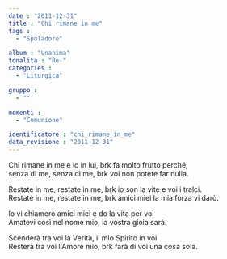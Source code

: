 ```yaml
---
date : "2011-12-31"
title : "Chi rimane in me"
tags : 
  - "Spoladore"

album : "Unanima"
tonalita : "Re-"
categories : 
  - "Liturgica"

gruppo : 
  - ""

momenti : 
  - "Comunione"

identificatore : "chi_rimane_in_me"
data_revisione : "2011-12-31"
---
```

  
  
  
Chi rimane in me e io in lui, brk fa molto frutto perché,  
senza di me, senza di me, brk voi non potete far nulla.  
  
  
  
 Restate in me, restate in me, brk io son la vite e voi i tralci.  
Restate in me, restate in me, brk amici miei la mia forza vi darò.  
  
  
  
  
Io vi chiamerò amici miei e do la vita per voi  
Amatevi così nel nome mio, la vostra gioia sarà.  
  
  
  
  
Scenderà tra voi la Verità, il mio Spirito in voi.  
Resterà tra voi l'Amore mio, brk farà di voi una cosa sola.  
  
  
  
  
